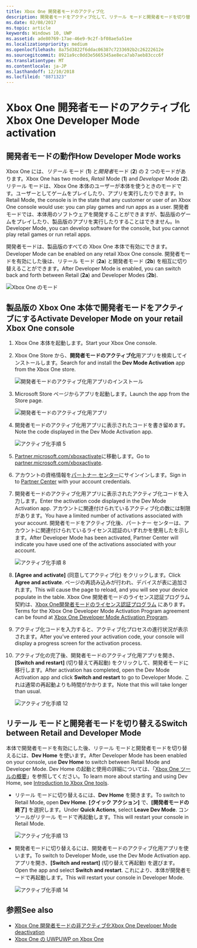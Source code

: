 ```yaml
---
title: Xbox One 開発者モードのアクティブ化
description: 開発者モードをアクティブ化して、リテール モードと開発者モードを切り替えることができるようにする方法を説明します。
ms.date: 02/08/2017
ms.topic: article
keywords: Windows 10, UWP
ms.assetid: ade80769-17ae-46e9-9c2f-bf08ae5a51ee
ms.localizationpriority: medium
ms.openlocfilehash: 8a75d3822f6ddac06387c7233692b2c26222612e
ms.sourcegitcommit: 8921a9cc0dd3e5665345ae8eca7ab7aeb83ccc6f
ms.translationtype: MT
ms.contentlocale: ja-JP
ms.lasthandoff: 12/10/2018
ms.locfileid: "8871323"
---
```

# <a name="xbox-one-developer-mode-activation"></a><span data-ttu-id="bc7b5-104">Xbox One 開発者モードのアクティブ化</span><span class="sxs-lookup"><span data-stu-id="bc7b5-104">Xbox One Developer Mode activation</span></span>

## <a name="how-developer-mode-works"></a><span data-ttu-id="bc7b5-105">開発者モードの動作</span><span class="sxs-lookup"><span data-stu-id="bc7b5-105">How Developer Mode works</span></span>
<span data-ttu-id="bc7b5-106">Xbox One には、*リテール* モード (**1**) と*開発者*モード (**2**) の 2 つのモードがあります。</span><span class="sxs-lookup"><span data-stu-id="bc7b5-106">Xbox One has two modes, *Retail* Mode (**1**) and *Developer* Mode (**2**).</span></span> <span data-ttu-id="bc7b5-107">リテール モードは、Xbox One 本体のユーザーが本体を使うときのモードです。ユーザーとしてゲームをプレイしたり、アプリを実行したりできます。</span><span class="sxs-lookup"><span data-stu-id="bc7b5-107">In Retail Mode, the console is in the state that any customer or user of an Xbox One console would use: you can play games and run apps as a user.</span></span> <span data-ttu-id="bc7b5-108">開発者モードでは、本体用のソフトウェアを開発することができますが、製品版のゲームをプレイしたり、製品版のアプリを実行したりすることはできません。</span><span class="sxs-lookup"><span data-stu-id="bc7b5-108">In Developer Mode, you can develop software for the console, but you cannot play retail games or run retail apps.</span></span>

<span data-ttu-id="bc7b5-109">開発者モードは、製品版のすべての Xbox One 本体で有効にできます。</span><span class="sxs-lookup"><span data-stu-id="bc7b5-109">Developer Mode can be enabled on any retail Xbox One console.</span></span> <span data-ttu-id="bc7b5-110">開発者モードを有効にした後は、リテール モード (**2a**) と開発者モード (**2b**) を相互に切り替えることができます。</span><span class="sxs-lookup"><span data-stu-id="bc7b5-110">After Developer Mode is enabled, you can switch back and forth between Retail (**2a**) and Developer Modes (**2b**).</span></span>

![Xbox One のモード](images/dev-mode-flow.png)

## <a name="activate-developer-mode-on-your-retail-xbox-one-console"></a><span data-ttu-id="bc7b5-112">製品版の Xbox One 本体で開発者モードをアクティブにする</span><span class="sxs-lookup"><span data-stu-id="bc7b5-112">Activate Developer Mode on your retail Xbox One console</span></span>

1.  <span data-ttu-id="bc7b5-113">Xbox One 本体を起動します。</span><span class="sxs-lookup"><span data-stu-id="bc7b5-113">Start your Xbox One console.</span></span>

2.  <span data-ttu-id="bc7b5-114">Xbox One Store から、**開発者モードのアクティブ化**用アプリを検索してインストールします。</span><span class="sxs-lookup"><span data-stu-id="bc7b5-114">Search for and install the **Dev Mode Activation** app from the Xbox One store.</span></span>

    ![開発者モードのアクティブ化用アプリのインストール](images/devkit-activation-1.png)

3.  <span data-ttu-id="bc7b5-116">Microsoft Store ページからアプリを起動します。</span><span class="sxs-lookup"><span data-stu-id="bc7b5-116">Launch the app from the Store page.</span></span>

    ![開発者モードのアクティブ化用アプリ](images/devkit-activation-2.png)

4.  <span data-ttu-id="bc7b5-118">開発者モードのアクティブ化用アプリに表示されたコードを書き留めます。</span><span class="sxs-lookup"><span data-stu-id="bc7b5-118">Note the code displayed in the Dev Mode Activation app.</span></span>

    ![アクティブ化手順 5](images/activation-step-5.png)  
    
5.  <span data-ttu-id="bc7b5-120">[Partner.microsoft.com/xboxactivate](https://partner.microsoft.com/xboxactivate)に移動します。</span><span class="sxs-lookup"><span data-stu-id="bc7b5-120">Go to [partner.microsoft.com/xboxactivate](https://partner.microsoft.com/xboxactivate).</span></span>

6.  <span data-ttu-id="bc7b5-121">アカウントの資格情報を[パートナー センター](https://partner.microsoft.com/dashboard)にサインインします。</span><span class="sxs-lookup"><span data-stu-id="bc7b5-121">Sign in to [Partner Center](https://partner.microsoft.com/dashboard) with your account credentials.</span></span>

7.  <span data-ttu-id="bc7b5-122">開発者モードのアクティブ化用アプリに表示されたアクティブ化コードを入力します。</span><span class="sxs-lookup"><span data-stu-id="bc7b5-122">Enter the activation code displayed in the Dev Mode Activation app.</span></span> <span data-ttu-id="bc7b5-123">アカウントに関連付けられているアクティブ化の数には制限があります。</span><span class="sxs-lookup"><span data-stu-id="bc7b5-123">You have a limited number of activations associated with your account.</span></span> <span data-ttu-id="bc7b5-124">開発者モードをアクティブ化後、パートナー センターは、アカウントに関連付けられているライセンス認証のいずれかを使用したを示します。</span><span class="sxs-lookup"><span data-stu-id="bc7b5-124">After Developer Mode has been activated, Partner Center will indicate you have used one of the activations associated with your account.</span></span>

    ![アクティブ化手順 8](images/activation-step-8-rs2.png)    
    
8.  <span data-ttu-id="bc7b5-126">**[Agree and activate]** (同意してアクティブ化) をクリックします。</span><span class="sxs-lookup"><span data-stu-id="bc7b5-126">Click **Agree and activate**.</span></span> <span data-ttu-id="bc7b5-127">ページの再読み込みが行われ、デバイスが表に追加されます。</span><span class="sxs-lookup"><span data-stu-id="bc7b5-127">This will cause the page to reload, and you will see your device populate in the table.</span></span> <span data-ttu-id="bc7b5-128">Xbox One 開発者モードのライセンス認証プログラム契約は、[Xbox One開発者モードのライセンス認証プログラム](http://go.microsoft.com/fwlink/p/?LinkId=760399) にあります。</span><span class="sxs-lookup"><span data-stu-id="bc7b5-128">Terms for the Xbox One Developer Mode Activation Program agreement can be found at [Xbox One Developer Mode Activation Program](http://go.microsoft.com/fwlink/p/?LinkId=760399).</span></span>

9.  <span data-ttu-id="bc7b5-129">アクティブ化コードを入力すると、アクティブ化プロセスの進行状況が表示されます。</span><span class="sxs-lookup"><span data-stu-id="bc7b5-129">After you’ve entered your activation code, your console will display a progress screen for the activation process.</span></span>  
    
10. <span data-ttu-id="bc7b5-130">アクティブ化の完了後、開発者モードのアクティブ化用アプリを開き、**[Switch and restart]** (切り替えて再起動) をクリックして、開発者モードに移行します。</span><span class="sxs-lookup"><span data-stu-id="bc7b5-130">After activation has completed, open the Dev Mode Activation app and click **Switch and restart** to go to Developer Mode.</span></span> <span data-ttu-id="bc7b5-131">これは通常の再起動よりも時間がかかります。</span><span class="sxs-lookup"><span data-stu-id="bc7b5-131">Note that this will take longer than usual.</span></span>

    ![アクティブ化手順 12](images/activation-step-12.png)   

## <a name="switch-between-retail-and-developer-mode"></a><span data-ttu-id="bc7b5-133">リテール モードと開発者モードを切り替える</span><span class="sxs-lookup"><span data-stu-id="bc7b5-133">Switch between Retail and Developer Mode</span></span>
<span data-ttu-id="bc7b5-134">本体で開発者モードを有効にした後、リテール モードと開発者モードを切り替えるには、**Dev Home** を使います。</span><span class="sxs-lookup"><span data-stu-id="bc7b5-134">After Developer Mode has been enabled on your console, use **Dev Home** to switch between Retail Mode and Developer Mode.</span></span> <span data-ttu-id="bc7b5-135">Dev Home の起動と使用の詳細については、「[Xbox One ツールの概要](introduction-to-xbox-tools.md)」を参照してください。</span><span class="sxs-lookup"><span data-stu-id="bc7b5-135">To learn more about starting and using Dev Home, see [Introduction to Xbox One tools](introduction-to-xbox-tools.md).</span></span>

* <span data-ttu-id="bc7b5-136">リテール モードに切り替えるには、**Dev Home** を開きます。</span><span class="sxs-lookup"><span data-stu-id="bc7b5-136">To switch to Retail Mode, open **Dev Home**.</span></span> <span data-ttu-id="bc7b5-137">**[クイック アクション]** で、**[開発者モードの終了]** を選択します。</span><span class="sxs-lookup"><span data-stu-id="bc7b5-137">Under **Quick Actions**, select **Leave Dev Mode**.</span></span> <span data-ttu-id="bc7b5-138">コンソールがリテール モードで再起動します。</span><span class="sxs-lookup"><span data-stu-id="bc7b5-138">This will restart your console in Retail Mode.</span></span>    

  ![アクティブ化手順 13](images/activation-step-13-rs4.png)  
  
* <span data-ttu-id="bc7b5-140">開発者モードに切り替えるには、開発者モードのアクティブ化用アプリを使います。</span><span class="sxs-lookup"><span data-stu-id="bc7b5-140">To switch to Developer Mode, use the Dev Mode Activation app.</span></span> <span data-ttu-id="bc7b5-141">アプリを開き、**[Switch and restart]** (切り替えて再起動) を選びます。</span><span class="sxs-lookup"><span data-stu-id="bc7b5-141">Open the app and select **Switch and restart**.</span></span> <span data-ttu-id="bc7b5-142">これにより、本体が開発者モードで再起動します。</span><span class="sxs-lookup"><span data-stu-id="bc7b5-142">This will restart your console in Developer Mode.</span></span>  

  ![アクティブ化手順 14](images/activation-step-12.png)  

## <a name="see-also"></a><span data-ttu-id="bc7b5-144">参照</span><span class="sxs-lookup"><span data-stu-id="bc7b5-144">See also</span></span>
- [<span data-ttu-id="bc7b5-145">Xbox One 開発者モードの非アクティブ化</span><span class="sxs-lookup"><span data-stu-id="bc7b5-145">Xbox One Developer Mode deactivation</span></span>](devkit-deactivation.md)
- [<span data-ttu-id="bc7b5-146">Xbox One の UWP</span><span class="sxs-lookup"><span data-stu-id="bc7b5-146">UWP on Xbox One</span></span>](index.md)
